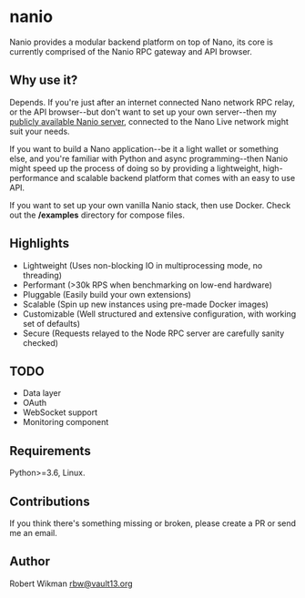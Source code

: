 # nanio

Nanio provides a modular backend platform on top of Nano, its core is currently comprised of the Nanio RPC gateway and API browser. 

Why use it?
---
Depends. If you're just after an internet connected Nano network RPC relay, or the API browser--but don't want to set up your own server--then my [publicly available Nanio server](https://nanio.vault13.org), connected to the Nano Live network might suit your needs.

If you want to build a Nano application--be it a light wallet or something else, and you're familiar with Python and async programming--then Nanio might speed up the process of doing so by providing a lightweight, high-performance and scalable backend platform that comes with an easy to use API.

If you want to set up your own vanilla Nanio stack, then use Docker. Check out the **/examples** directory for compose files.

Highlights
---
- Lightweight (Uses non-blocking IO in multiprocessing mode, no threading)
- Performant (>30k RPS when benchmarking on low-end hardware)
- Pluggable (Easily build your own extensions)
- Scalable (Spin up new instances using pre-made Docker images)
- Customizable (Well structured and extensive configuration, with working set of defaults)
- Secure (Requests relayed to the Node RPC server are carefully sanity checked)

TODO
---
- Data layer
- OAuth
- WebSocket support
- Monitoring component

Requirements
---
Python>=3.6, Linux.

Contributions
---
If you think there's something missing or broken, please create a PR or send me an email.

Author
---
Robert Wikman <rbw@vault13.org>
